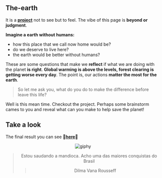 ## The-earth

It is a **[project](https://bumboobee.github.io/the-earth/)** not to see but to feel. The vibe of this page is **beyond or judgment**. 

**Imagine a earth without humans:** 
- how this place that we call now home would be? 
- do we deserve to live here?
- the earth would be better without humans? 

These are some questions that make we **reflect** if what we are doing with the planet **is right**. 
**Global warming is above the levels, forest clearing is getting worse every day**. The point is, our actions **matter the most for the earth**. 

> So let me ask you, what do you do to make the difference before leave this life? 

Well is this mean time. Checkout the project. Perhaps some brainstorm cames to you and reveal what can you make to help save the planet! 

## Take a look 
The final result you can see **🔰[here](https://bumboobee.github.io/the-earth/)🔰**

<div align="center">
  
![giphy](https://user-images.githubusercontent.com/94147847/227971892-563740fc-2f96-4145-9e25-265a1f5d0499.gif)

> Estou saudando a mandioca. Acho uma das maiores conquistas do Brasil
>> Dilma Vana Rousseff 

</div>

